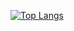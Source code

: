[![Top Langs](https://github-readme-stats.vercel.app/api/top-langs/?username=jagwoz&layout=compact)](https://github.com/jagwoz/github-readme-stats)
